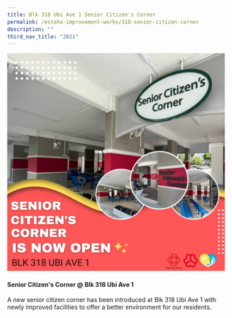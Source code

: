 ```yaml
---
title: Blk 318 Ubi Ave 1 Senior Citizen's Corner
permalink: /estate-improvement-works/318-senior-citizen-corner
description: ""
third_nav_title: "2021"
---
```



<p><img src="/images/Estate Improvements/Senior Citizens.jpg" alt="@ SeniorCitizens" alt=""></p>

#### Senior Citizen's Corner @ Blk 318 Ubi Ave 1 ####
A new senior citizen corner has been introduced at Blk 318 Ubi Ave 1 with newly improved facilities to offer a better environment for our residents.
